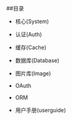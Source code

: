 ##目录

* 核心(System)


* 认证(Auth)

* 缓存(Cache)

* 数据库(Database)

* 图片库(Image)

* OAuth

* ORM

* 用户手册(userguide)
